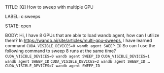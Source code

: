 TITLE:
[Q] How to sweep with multiple GPU

LABEL:
c:sweeps

STATE:
open

BODY:
Hi,
I have 8 GPUs that are able to load wandb agent, how can I utilize them?
In https://wandb.ai/site/articles/multi-gpu-sweeps, I have learned command `CUDA_VISIBLE_DEVICES=0 wandb agent SWEEP_ID`
So can I use the following command to sweep 8 runs at the same time?
`CUDA_VISIBLE_DEVICES=0 wandb agent SWEEP_ID`
`CUDA_VISIBLE_DEVICES=1 wandb agent SWEEP_ID`
`CUDA_VISIBLE_DEVICES=2 wandb agent SWEEP_ID`
...
`CUDA_VISIBLE_DEVICES=7 wandb agent SWEEP_ID`

